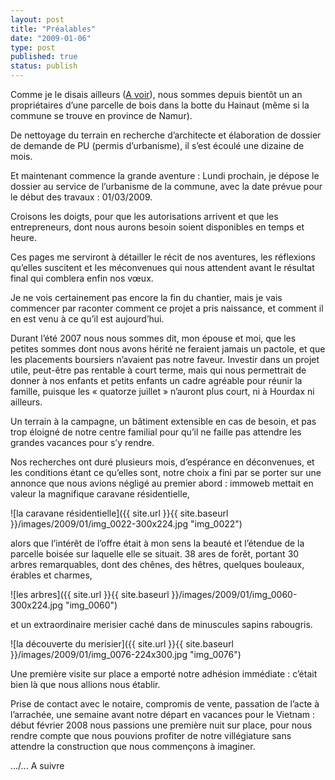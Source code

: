 ```yaml
---
layout: post
title: "Préalables"
date: "2009-01-06"
type: post
published: true
status: publish
---
```


Comme je le disais ailleurs ([A voir](http://choppin.be/?p=33 "Permanent Link: A voir")), nous sommes depuis bientôt un an propriétaires d’une parcelle de bois dans la botte du Hainaut (même si la commune se trouve en province de Namur).

De nettoyage du terrain en recherche d’architecte et élaboration de dossier de demande de PU (permis d’urbanisme), il s’est écoulé une dizaine de mois.

Et maintenant commence la grande aventure : Lundi prochain, je dépose le dossier au service de l’urbanisme de la commune, avec la date prévue pour le début des travaux : 01/03/2009.

Croisons les doigts, pour que les autorisations arrivent et que les entrepreneurs, dont nous aurons besoin soient disponibles en temps et heure.

Ces pages me serviront à détailler le récit de nos aventures, les réflexions qu’elles suscitent et les méconvenues qui nous attendent avant le résultat final qui comblera enfin nos vœux.

Je ne vois certainement pas encore la fin du chantier, mais je vais commencer par raconter comment ce projet a pris naissance, et comment il en est venu à ce qu’il est aujourd’hui.

Durant l’été 2007 nous nous sommes dit, mon épouse et moi, que les petites sommes dont nous avons hérité ne feraient jamais un pactole, et que les placements boursiers n’avaient pas notre faveur. Investir dans un projet utile, peut-être pas rentable à court terme, mais qui nous permettrait de donner à nos enfants et petits enfants un cadre agréable pour réunir la famille, puisque les « quatorze juillet » n’auront plus court, ni à Hourdax ni ailleurs.

Un terrain à la campagne, un bâtiment extensible en cas de besoin, et pas trop éloigné de notre centre familial pour qu’il ne faille pas attendre les grandes vacances pour s’y rendre.

Nos recherches ont duré plusieurs mois, d’espérance en déconvenues, et les conditions étant ce qu’elles sont, notre choix a fini par se porter sur une annonce que nous avions négligé au premier abord : immoweb mettait en valeur la magnifique caravane résidentielle,

![la caravane résidentielle]({{ site.url }}{{ site.baseurl }}/images/2009/01/img_0022-300x224.jpg "img_0022") 

alors que l’intérêt de l’offre était à mon sens la beauté et l’étendue de la parcelle boisée sur laquelle elle se situait. 38 ares de forêt, portant 30 arbres remarquables, dont des chênes, des hêtres, quelques bouleaux, érables et charmes,

![les arbres]({{ site.url }}{{ site.baseurl }}/images/2009/01/img_0060-300x224.jpg "img_0060")

et un extraordinaire merisier caché dans de minuscules sapins rabougris.

![la découverte du merisier]({{ site.url }}{{ site.baseurl }}/images/2009/01/img_0076-224x300.jpg "img_0076") 

Une première visite sur place a emporté notre adhésion immédiate : c’était bien là que nous allions nous établir.

Prise de contact avec le notaire, compromis de vente, passation de l’acte à l’arrachée, une semaine avant notre départ en vacances pour le Vietnam : début février 2008 nous passions une première nuit sur place, pour nous rendre compte que nous pouvions profiter de notre villégiature sans attendre la construction que nous commençons à imaginer.

.../... A suivre
